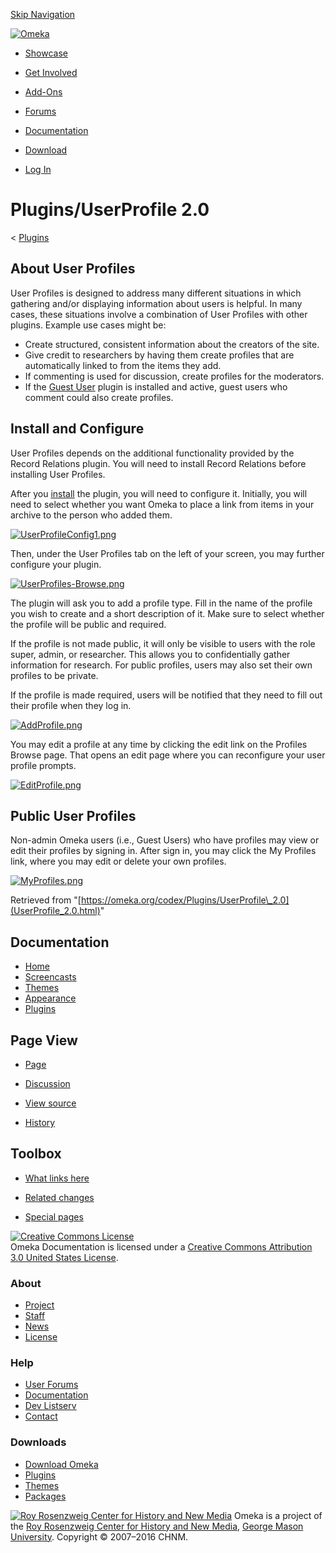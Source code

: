 <div id="wrap">

[Skip Navigation](UserProfile_2.0.html#content)
<div id="header">

<div class="padding">

<span
id="logo">[![Omeka](../../ui/i/logo-horizontal-288px.gif)](../../index.html)</span>
<div id="search-form">

</div>

-   <div id="nav-showcase">

    </div>

    [Showcase](../../showcase/index.html)
-   <div id="nav-involved">

    </div>

    [Get Involved](../../get-involved/index.html)
-   <div id="nav-addons">

    </div>

    [Add-Ons](../../add-ons/index.html)
-   <div id="nav-forums">

    </div>

    [Forums](../../forums/index.html)
-   <div id="nav-documentation">

    </div>

    [Documentation](../index.html)
-   <div id="nav-download">

    </div>

    [Download](../../download/index.html)

</div>

</div>

<div id="content">

<div class="padding">

<div id="user-meta">

-   <div id="pt-login">

    </div>

    [Log
    In](https://omeka.org/c/index.php?title=Special:UserLogin&returnto=Plugins/UserProfile%202.0)

</div>

Plugins/UserProfile 2.0
=======================

<div id="contentSub">

<span class="subpages">&lt;
[Plugins](../Plugins.1.html "Plugins")</span>

</div>

<div id="primary">

<span id="About_User_Profiles" class="mw-headline"> About User Profiles </span>
-------------------------------------------------------------------------------

User Profiles is designed to address many different situations in which
gathering and/or displaying information about users is helpful. In many
cases, these situations involve a combination of User Profiles with
other plugins. Example use cases might be:

-   Create structured, consistent information about the creators of
    the site.
-   Give credit to researchers by having them create profiles that are
    automatically linked to from the items they add.
-   If commenting is used for discussion, create profiles for
    the moderators.
-   If the [Guest User](http://omeka.org/codex/Plugins/GuestUser_2.0)
    plugin is installed and active, guest users who comment could also
    create profiles.

<span id="Install_and_Configure" class="mw-headline"> Install and Configure </span>
-----------------------------------------------------------------------------------

User Profiles depends on the additional functionality provided by the
Record Relations plugin. You will need to install Record Relations
before installing User Profiles.

After you
[install](../Managing_Plugins_2.0.html#Installing_a_Plugin "Managing Plugins 2.0")
the plugin, you will need to configure it. Initially, you will need to
select whether you want Omeka to place a link from items in your archive
to the person who added them.

[![UserProfileConfig1.png](https://omeka.org/c/images/f/fb/UserProfileConfig1.png)](https://omeka.org/codex/File:UserProfileConfig1.png)

Then, under the User Profiles tab on the left of your screen, you may
further configure your plugin.

[![UserProfiles-Browse.png](https://omeka.org/c/images/f/f6/UserProfiles-Browse.png)](https://omeka.org/codex/File:UserProfiles-Browse.png)

The plugin will ask you to add a profile type. Fill in the name of the
profile you wish to create and a short description of it. Make sure to
select whether the profile will be public and required.

If the profile is not made public, it will only be visible to users with
the role super, admin, or researcher. This allows you to confidentially
gather information for research. For public profiles, users may also set
their own profiles to be private.

If the profile is made required, users will be notified that they need
to fill out their profile when they log in.

[![AddProfile.png](https://omeka.org/c/images/7/71/AddProfile.png)](https://omeka.org/codex/File:AddProfile.png)

You may edit a profile at any time by clicking the edit link on the
Profiles Browse page. That opens an edit page where you can reconfigure
your user profile prompts.

[![EditProfile.png](https://omeka.org/c/images/4/44/EditProfile.png)](https://omeka.org/codex/File:EditProfile.png)

<span id="Public_User_Profiles" class="mw-headline"> Public User Profiles </span>
---------------------------------------------------------------------------------

Non-admin Omeka users (i.e., Guest Users) who have profiles may view or
edit their profiles by signing in. After sign in, you may click the My
Profiles link, where you may edit or delete your own profiles.

[![MyProfiles.png](https://omeka.org/c/images/e/ea/MyProfiles.png)](https://omeka.org/codex/File:MyProfiles.png)

<div class="printfooter">

Retrieved from
"[https://omeka.org/codex/Plugins/UserProfile\_2.0](UserProfile_2.0.html)"

</div>

<div id="catlinks" class="catlinks catlinks-allhidden">

</div>

</div>

<div id="secondary">

<div class="portlet">

Documentation
-------------

-   [Home](../index.html)
-   [Screencasts](../Screencasts.html)
-   [Themes](../Managing_Themes_2.0.html)
-   [Appearance](../Managing_Appearance_2.0.html)
-   [Plugins](../Plugins2.0.html)

</div>

<div class="portlet">

Page View
---------

-   <div id="nav-page">

    </div>

    [Page](UserProfile_2.0.html)
-   <div id="nav-discussion">

    </div>

    [Discussion](https://omeka.org/c/index.php?title=Talk:Plugins/UserProfile_2.0&action=edit&redlink=1)
-   <div id="nav-view_source">

    </div>

    [View
    source](https://omeka.org/c/index.php?title=Plugins/UserProfile_2.0&action=edit)
-   <div id="nav-history">

    </div>

    [History](https://omeka.org/c/index.php?title=Plugins/UserProfile_2.0&action=history)

</div>

<div id="wiki-toolbox" class="portlet">

Toolbox
-------

-   <div id="t-whatlinkshere">

    </div>

    [What links
    here](https://omeka.org/codex/Special:WhatLinksHere/Plugins/UserProfile_2.0)
-   <div id="t-recentchangeslinked">

    </div>

    [Related
    changes](https://omeka.org/codex/Special:RecentChangesLinked/Plugins/UserProfile_2.0)
-   <div id="t-specialpages">

    </div>

    [Special pages](../Special:SpecialPages.html)

</div>

[![Creative Commons
License](https://i.creativecommons.org/l/by/3.0/us/88x31.png)](http://creativecommons.org/licenses/by/3.0/us/)\
Omeka Documentation is licensed under a [Creative Commons Attribution
3.0 United States
License](http://creativecommons.org/licenses/by/3.0/us/).

</div>

</div>

</div>

<div id="footer">

<div class="padding">

<div id="sitemap">

<div class="section">

### About

-   [Project](../../about/index.html)
-   [Staff](../../about/staff/index.html)
-   [News](../../blog/index.html)
-   [License](http://www.gnu.org/copyleft/gpl.html)

</div>

<div class="section">

### Help

-   [User Forums](../../forums/index.html)
-   [Documentation](../index.html)
-   [Dev Listserv](http://groups.google.com/group/omeka-dev)
-   [Contact](../../contact/index.html)

</div>

<div class="section">

### Downloads

-   [Download Omeka](../../download/index.html)
-   [Plugins](../../addons/plugins.html)
-   [Themes](../../addons/themes.html)
-   [Packages](../../download/packages/index.html)

</div>

</div>

<div id="chnm-meta">

<span id="chnm-logo">[![Roy Rosenzweig Center for History and New
Media](../../ui/i/rrchnm-logo-regular.gif)](http://chnm.gmu.edu)</span>
Omeka is a project of the [Roy Rosenzweig Center for History and New
Media](http://chnm.gmu.edu), [George Mason
University](http://www.gmu.edu). Copyright © 2007–2016 CHNM.

</div>

</div>

</div>

</div>
